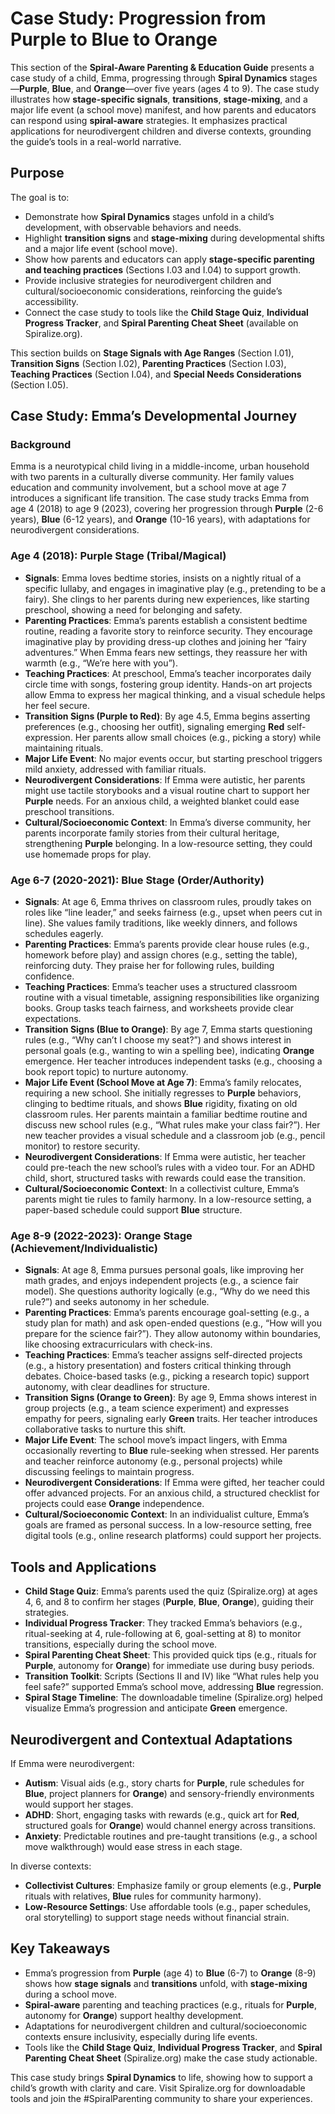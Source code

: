 # Case Study: Progression from Purple to Blue to Orange

This section of the **Spiral-Aware Parenting & Education Guide** presents a case study of a child, Emma, progressing through **Spiral Dynamics** stages—**Purple**, **Blue**, and **Orange**—over five years (ages 4 to 9). The case study illustrates how **stage-specific signals**, **transitions**, **stage-mixing**, and a major life event (a school move) manifest, and how parents and educators can respond using **spiral-aware** strategies. It emphasizes practical applications for neurodivergent children and diverse contexts, grounding the guide’s tools in a real-world narrative.

## Purpose

The goal is to:
- Demonstrate how **Spiral Dynamics** stages unfold in a child’s development, with observable behaviors and needs.
- Highlight **transition signs** and **stage-mixing** during developmental shifts and a major life event (school move).
- Show how parents and educators can apply **stage-specific parenting and teaching practices** (Sections I.03 and I.04) to support growth.
- Provide inclusive strategies for neurodivergent children and cultural/socioeconomic considerations, reinforcing the guide’s accessibility.
- Connect the case study to tools like the **Child Stage Quiz**, **Individual Progress Tracker**, and **Spiral Parenting Cheat Sheet** (available on Spiralize.org).

This section builds on **Stage Signals with Age Ranges** (Section I.01), **Transition Signs** (Section I.02), **Parenting Practices** (Section I.03), **Teaching Practices** (Section I.04), and **Special Needs Considerations** (Section I.05).

## Case Study: Emma’s Developmental Journey

### Background
Emma is a neurotypical child living in a middle-income, urban household with two parents in a culturally diverse community. Her family values education and community involvement, but a school move at age 7 introduces a significant life transition. The case study tracks Emma from age 4 (2018) to age 9 (2023), covering her progression through **Purple** (2-6 years), **Blue** (6-12 years), and **Orange** (10-16 years), with adaptations for neurodivergent considerations.

### Age 4 (2018): Purple Stage (Tribal/Magical)
- **Signals**: Emma loves bedtime stories, insists on a nightly ritual of a specific lullaby, and engages in imaginative play (e.g., pretending to be a fairy). She clings to her parents during new experiences, like starting preschool, showing a need for belonging and safety.  
- **Parenting Practices**: Emma’s parents establish a consistent bedtime routine, reading a favorite story to reinforce security. They encourage imaginative play by providing dress-up clothes and joining her “fairy adventures.” When Emma fears new settings, they reassure her with warmth (e.g., “We’re here with you”).  
- **Teaching Practices**: At preschool, Emma’s teacher incorporates daily circle time with songs, fostering group identity. Hands-on art projects allow Emma to express her magical thinking, and a visual schedule helps her feel secure.  
- **Transition Signs (Purple to Red)**: By age 4.5, Emma begins asserting preferences (e.g., choosing her outfit), signaling emerging **Red** self-expression. Her parents allow small choices (e.g., picking a story) while maintaining rituals.  
- **Major Life Event**: No major events occur, but starting preschool triggers mild anxiety, addressed with familiar rituals.  
- **Neurodivergent Considerations**: If Emma were autistic, her parents might use tactile storybooks and a visual routine chart to support her **Purple** needs. For an anxious child, a weighted blanket could ease preschool transitions.  
- **Cultural/Socioeconomic Context**: In Emma’s diverse community, her parents incorporate family stories from their cultural heritage, strengthening **Purple** belonging. In a low-resource setting, they could use homemade props for play.

### Age 6-7 (2020-2021): Blue Stage (Order/Authority)
- **Signals**: At age 6, Emma thrives on classroom rules, proudly takes on roles like “line leader,” and seeks fairness (e.g., upset when peers cut in line). She values family traditions, like weekly dinners, and follows schedules eagerly.  
- **Parenting Practices**: Emma’s parents provide clear house rules (e.g., homework before play) and assign chores (e.g., setting the table), reinforcing duty. They praise her for following rules, building confidence.  
- **Teaching Practices**: Emma’s teacher uses a structured classroom routine with a visual timetable, assigning responsibilities like organizing books. Group tasks teach fairness, and worksheets provide clear expectations.  
- **Transition Signs (Blue to Orange)**: By age 7, Emma starts questioning rules (e.g., “Why can’t I choose my seat?”) and shows interest in personal goals (e.g., wanting to win a spelling bee), indicating **Orange** emergence. Her teacher introduces independent tasks (e.g., choosing a book report topic) to nurture autonomy.  
- **Major Life Event (School Move at Age 7)**: Emma’s family relocates, requiring a new school. She initially regresses to **Purple** behaviors, clinging to bedtime rituals, and shows **Blue** rigidity, fixating on old classroom rules. Her parents maintain a familiar bedtime routine and discuss new school rules (e.g., “What rules make your class fair?”). Her new teacher provides a visual schedule and a classroom job (e.g., pencil monitor) to restore security.  
- **Neurodivergent Considerations**: If Emma were autistic, her teacher could pre-teach the new school’s rules with a video tour. For an ADHD child, short, structured tasks with rewards could ease the transition.  
- **Cultural/Socioeconomic Context**: In a collectivist culture, Emma’s parents might tie rules to family harmony. In a low-resource setting, a paper-based schedule could support **Blue** structure.

### Age 8-9 (2022-2023): Orange Stage (Achievement/Individualistic)
- **Signals**: At age 8, Emma pursues personal goals, like improving her math grades, and enjoys independent projects (e.g., a science fair model). She questions authority logically (e.g., “Why do we need this rule?”) and seeks autonomy in her schedule.  
- **Parenting Practices**: Emma’s parents encourage goal-setting (e.g., a study plan for math) and ask open-ended questions (e.g., “How will you prepare for the science fair?”). They allow autonomy within boundaries, like choosing extracurriculars with check-ins.  
- **Teaching Practices**: Emma’s teacher assigns self-directed projects (e.g., a history presentation) and fosters critical thinking through debates. Choice-based tasks (e.g., picking a research topic) support autonomy, with clear deadlines for structure.  
- **Transition Signs (Orange to Green)**: By age 9, Emma shows interest in group projects (e.g., a team science experiment) and expresses empathy for peers, signaling early **Green** traits. Her teacher introduces collaborative tasks to nurture this shift.  
- **Major Life Event**: The school move’s impact lingers, with Emma occasionally reverting to **Blue** rule-seeking when stressed. Her parents and teacher reinforce autonomy (e.g., personal projects) while discussing feelings to maintain progress.  
- **Neurodivergent Considerations**: If Emma were gifted, her teacher could offer advanced projects. For an anxious child, a structured checklist for projects could ease **Orange** independence.  
- **Cultural/Socioeconomic Context**: In an individualist culture, Emma’s goals are framed as personal success. In a low-resource setting, free digital tools (e.g., online research platforms) could support her projects.

## Tools and Applications

- **Child Stage Quiz**: Emma’s parents used the quiz (Spiralize.org) at ages 4, 6, and 8 to confirm her stages (**Purple**, **Blue**, **Orange**), guiding their strategies.
- **Individual Progress Tracker**: They tracked Emma’s behaviors (e.g., ritual-seeking at 4, rule-following at 6, goal-setting at 8) to monitor transitions, especially during the school move.
- **Spiral Parenting Cheat Sheet**: This provided quick tips (e.g., rituals for **Purple**, autonomy for **Orange**) for immediate use during busy periods.
- **Transition Toolkit**: Scripts (Sections II and IV) like “What rules help you feel safe?” supported Emma’s school move, addressing **Blue** regression.
- **Spiral Stage Timeline**: The downloadable timeline (Spiralize.org) helped visualize Emma’s progression and anticipate **Green** emergence.

## Neurodivergent and Contextual Adaptations

If Emma were neurodivergent:
- **Autism**: Visual aids (e.g., story charts for **Purple**, rule schedules for **Blue**, project planners for **Orange**) and sensory-friendly environments would support her stages.
- **ADHD**: Short, engaging tasks with rewards (e.g., quick art for **Red**, structured goals for **Orange**) would channel energy across transitions.
- **Anxiety**: Predictable routines and pre-taught transitions (e.g., a school move walkthrough) would ease stress in each stage.

In diverse contexts:
- **Collectivist Cultures**: Emphasize family or group elements (e.g., **Purple** rituals with relatives, **Blue** rules for community harmony).
- **Low-Resource Settings**: Use affordable tools (e.g., paper schedules, oral storytelling) to support stage needs without financial strain.

## Key Takeaways
- Emma’s progression from **Purple** (age 4) to **Blue** (6-7) to **Orange** (8-9) shows how **stage signals** and **transitions** unfold, with **stage-mixing** during a school move.
- **Spiral-aware** parenting and teaching practices (e.g., rituals for **Purple**, autonomy for **Orange**) support healthy development.
- Adaptations for neurodivergent children and cultural/socioeconomic contexts ensure inclusivity, especially during life events.
- Tools like the **Child Stage Quiz**, **Individual Progress Tracker**, and **Spiral Parenting Cheat Sheet** (Spiralize.org) make the case study actionable.

This case study brings **Spiral Dynamics** to life, showing how to support a child’s growth with clarity and care. Visit Spiralize.org for downloadable tools and join the #SpiralParenting community to share your experiences.
